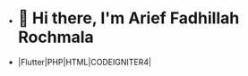 - # 👋 Hi there, I'm Arief Fadhillah Rochmala

- |Flutter|PHP|HTML|CODEIGNITER4|

<!---
aeferrrr/aeferrrr is a ✨ special ✨ repository because its `README.md` (this file) appears on your GitHub profile.
You can click the Preview link to take a look at your changes.
--->

